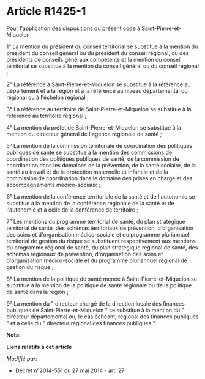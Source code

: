 # Article R1425-1

Pour l'application des dispositions du présent code à Saint-Pierre-et-Miquelon : 

1° La mention du président du conseil territorial se substitue à la mention du président du conseil général ou du président
du conseil régional, ou des présidents de conseils généraux compétents et la mention du conseil territorial se substitue à la
mention du conseil général ou du conseil régional ; 

2° La référence à Saint-Pierre-et-Miquelon se substitue à la référence au département et à la région et à la référence au
niveau départemental ou régional ou à l'échelon régional ; 

3° La référence au territoire de Saint-Pierre-et-Miquelon se substitue à la référence au territoire régional ; 

4° La mention du préfet de Saint-Pierre-et-Miquelon se substitue à la mention du directeur général de l'agence régionale de
santé ; 

5° La mention de la commission territoriale de coordination des politiques publiques de santé se substitue à la mention des
commissions de coordination des politiques publiques de santé, de la commission de coordination dans les domaines de la
prévention, de la santé scolaire, de la santé au travail et de la protection maternelle et infantile et de la commission de
coordination dans le domaine des prises en charge et des accompagnements médico-sociaux ; 

6° La mention de la conférence territoriale de la santé et de l'autonomie se substitue à la mention de la conférence
régionale de la santé et de l'autonomie et à celle de la conférence de territoire ; 

7° Les mentions du programme territorial de santé, du plan stratégique territorial de santé, des schémas territoriaux de
prévention, d'organisation des soins et d'organisation médico-sociale et du programme pluriannuel territorial de gestion du
risque se substituent respectivement aux mentions du programme régional de santé, du plan stratégique régional de santé, des
schémas régionaux de prévention, d'organisation des soins et d'organisation médico-sociale et du programme pluriannuel
régional de gestion du risque ; 

8° La mention de la politique de santé menée à Saint-Pierre-et-Miquelon se substitue à la mention de la politique de santé
régionale ou de la politique de santé dans la région ;

9° La mention du " directeur chargé de la direction locale des finances publiques de Saint-Pierre-et-Miquelon  "   se
substitue à la mention du " directeur départemental ou, le cas échéant, régional des finances publiques " et à celle du "
directeur régional des finances publiques ".

**Nota:**



**Liens relatifs à cet article**

_Modifié par_:

  - Décret n°2014-551 du 27 mai 2014 - art. 27
